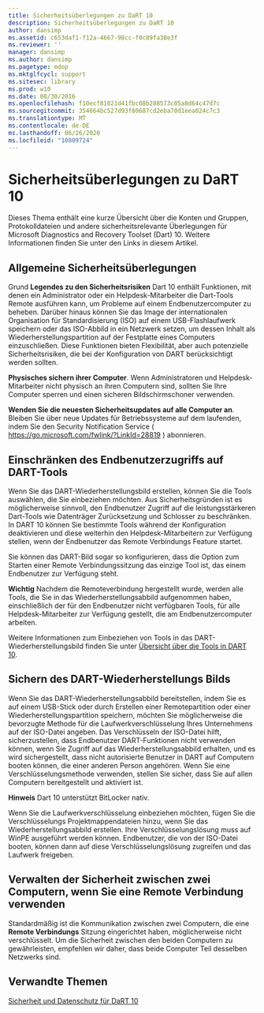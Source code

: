 ```yaml
---
title: Sicherheitsüberlegungen zu DaRT 10
description: Sicherheitsüberlegungen zu DaRT 10
author: dansimp
ms.assetid: c653daf1-f12a-4667-98cc-f0c89fa38e3f
ms.reviewer: ''
manager: dansimp
ms.author: dansimp
ms.pagetype: mdop
ms.mktglfcycl: support
ms.sitesec: library
ms.prod: w10
ms.date: 08/30/2016
ms.openlocfilehash: f10ecf81021d41fbc08b288573c05a8d64c47d7c
ms.sourcegitcommit: 354664bc527d93f80687cd2eba70d1eea024c7c3
ms.translationtype: MT
ms.contentlocale: de-DE
ms.lasthandoff: 06/26/2020
ms.locfileid: "10809724"
---
```

# Sicherheitsüberlegungen zu DaRT 10


Dieses Thema enthält eine kurze Übersicht über die Konten und Gruppen, Protokolldateien und andere sicherheitsrelevante Überlegungen für Microsoft Diagnostics and Recovery Toolset (Dart) 10. Weitere Informationen finden Sie unter den Links in diesem Artikel.

## Allgemeine Sicherheitsüberlegungen


Grund **Legendes zu den Sicherheitsrisiken** Dart 10 enthält Funktionen, mit denen ein Administrator oder ein Helpdesk-Mitarbeiter die Dart-Tools Remote ausführen kann, um Probleme auf einem Endbenutzercomputer zu beheben. Darüber hinaus können Sie das Image der internationalen Organisation für Standardisierung (ISO) auf einem USB-Flashlaufwerk speichern oder das ISO-Abbild in ein Netzwerk setzen, um dessen Inhalt als Wiederherstellungspartition auf der Festplatte eines Computers einzuschließen. Diese Funktionen bieten Flexibilität, aber auch potenzielle Sicherheitsrisiken, die bei der Konfiguration von DART berücksichtigt werden sollten.

**Physisches sichern ihrer Computer**. Wenn Administratoren und Helpdesk-Mitarbeiter nicht physisch an ihren Computern sind, sollten Sie Ihre Computer sperren und einen sicheren Bildschirmschoner verwenden.

**Wenden Sie die neuesten Sicherheitsupdates auf alle Computer an**. Bleiben Sie über neue Updates für Betriebssysteme auf dem laufenden, indem Sie den Security Notification Service ( <https://go.microsoft.com/fwlink/?LinkId=28819> ) abonnieren.

## Einschränken des Endbenutzerzugriffs auf DART-Tools


Wenn Sie das DART-Wiederherstellungsbild erstellen, können Sie die Tools auswählen, die Sie einbeziehen möchten. Aus Sicherheitsgründen ist es möglicherweise sinnvoll, den Endbenutzer Zugriff auf die leistungsstärkeren Dart-Tools wie Datenträger Zurücksetzung und Schlosser zu beschränken. In DART 10 können Sie bestimmte Tools während der Konfiguration deaktivieren und diese weiterhin den Helpdesk-Mitarbeitern zur Verfügung stellen, wenn der Endbenutzer das Remote Verbindungs Feature startet.

Sie können das DART-Bild sogar so konfigurieren, dass die Option zum Starten einer Remote Verbindungssitzung das einzige Tool ist, das einem Endbenutzer zur Verfügung steht.

**Wichtig**  Nachdem die Remoteverbindung hergestellt wurde, werden alle Tools, die Sie in das Wiederherstellungsabbild aufgenommen haben, einschließlich der für den Endbenutzer nicht verfügbaren Tools, für alle Helpdesk-Mitarbeiter zur Verfügung gestellt, die am Endbenutzercomputer arbeiten.

 

Weitere Informationen zum Einbeziehen von Tools in das DART-Wiederherstellungsbild finden Sie unter [Übersicht über die Tools in DART 10](overview-of-the-tools-in-dart-10.md).

## Sichern des DART-Wiederherstellungs Bilds


Wenn Sie das DART-Wiederherstellungsabbild bereitstellen, indem Sie es auf einem USB-Stick oder durch Erstellen einer Remotepartition oder einer Wiederherstellungspartition speichern, möchten Sie möglicherweise die bevorzugte Methode für die Laufwerkverschlüsselung Ihres Unternehmens auf der ISO-Datei angeben. Das Verschlüsseln der ISO-Datei hilft, sicherzustellen, dass Endbenutzer DART-Funktionen nicht verwenden können, wenn Sie Zugriff auf das Wiederherstellungsabbild erhalten, und es wird sichergestellt, dass nicht autorisierte Benutzer in DART auf Computern booten können, die einer anderen Person angehören. Wenn Sie eine Verschlüsselungsmethode verwenden, stellen Sie sicher, dass Sie auf allen Computern bereitgestellt und aktiviert ist.

**Hinweis**  Dart 10 unterstützt BitLocker nativ.

 

Wenn Sie die Laufwerkverschlüsselung einbeziehen möchten, fügen Sie die Verschlüsselungs Projektmappendateien hinzu, wenn Sie das Wiederherstellungsabbild erstellen. Ihre Verschlüsselungslösung muss auf WinPE ausgeführt werden können. Endbenutzer, die von der ISO-Datei booten, können dann auf diese Verschlüsselungslösung zugreifen und das Laufwerk freigeben.

## Verwalten der Sicherheit zwischen zwei Computern, wenn Sie eine Remote Verbindung verwenden


Standardmäßig ist die Kommunikation zwischen zwei Computern, die eine **Remote Verbindungs** Sitzung eingerichtet haben, möglicherweise nicht verschlüsselt. Um die Sicherheit zwischen den beiden Computern zu gewährleisten, empfehlen wir daher, dass beide Computer Teil desselben Netzwerks sind.

## Verwandte Themen


[Sicherheit und Datenschutz für DaRT 10](security-and-privacy-for-dart-10.md)

 

 





